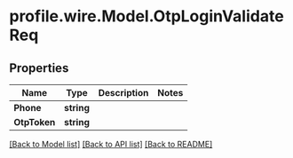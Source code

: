 # profile.wire.Model.OtpLoginValidateReq

## Properties

Name | Type | Description | Notes
------------ | ------------- | ------------- | -------------
**Phone** | **string** |  | 
**OtpToken** | **string** |  | 

[[Back to Model list]](../README.md#documentation-for-models) [[Back to API list]](../README.md#documentation-for-api-endpoints) [[Back to README]](../README.md)


